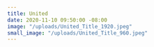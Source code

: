 ```yaml
---
title: United
date: 2020-11-10 09:50:00 -08:00
image: "/uploads/United_Title_1920.jpeg"
small_image: "/uploads/United_Title_960.jpeg"
---
```


